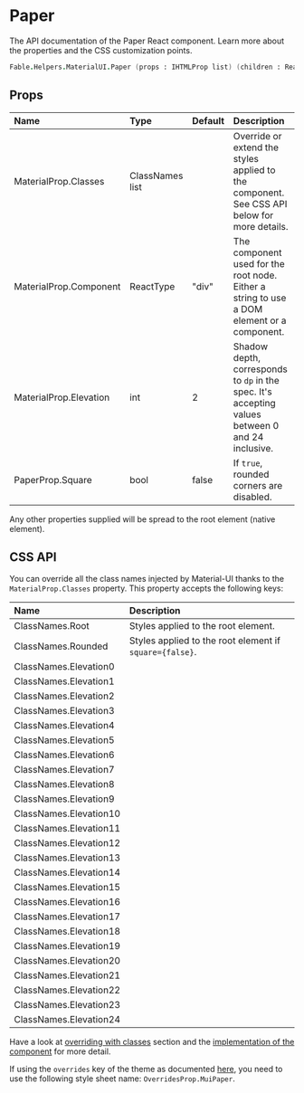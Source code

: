 # Paper

<p class="description">The API documentation of the Paper React component. Learn more about the properties and the CSS customization points.</p>

```fsharp
Fable.Helpers.MaterialUI.Paper (props : IHTMLProp list) (children : ReactElement list) : ReactElement
```



## Props

| Name | Type | Default | Description |
|:-----|:-----|:--------|:------------|
| <span class="prop-name">MaterialProp.Classes</span> | <span class="prop-type">ClassNames list</span> |   | Override or extend the styles applied to the component.  See CSS API below for more details.  |
| <span class="prop-name">MaterialProp.Component</span> | <span class="prop-type">ReactType</span> | <span class="prop-default">"div"</span> | The component used for the root node. Either a string to use a DOM element or a component. |
| <span class="prop-name">MaterialProp.Elevation</span> | <span class="prop-type">int</span> | <span class="prop-default">2</span> | Shadow depth, corresponds to `dp` in the spec. It's accepting values between 0 and 24 inclusive. |
| <span class="prop-name">PaperProp.Square</span> | <span class="prop-type">bool</span> | <span class="prop-default">false</span> | If `true`, rounded corners are disabled. |

Any other properties supplied will be spread to the root element (native element).

## CSS API

You can override all the class names injected by Material-UI thanks to the `MaterialProp.Classes` property.
This property accepts the following keys:


| Name | Description |
|:-----|:------------|
| <span class="prop-name">ClassNames.Root</span> | Styles applied to the root element.
| <span class="prop-name">ClassNames.Rounded</span> | Styles applied to the root element if `square={false}`.
| <span class="prop-name">ClassNames.Elevation0</span> | 
| <span class="prop-name">ClassNames.Elevation1</span> | 
| <span class="prop-name">ClassNames.Elevation2</span> | 
| <span class="prop-name">ClassNames.Elevation3</span> | 
| <span class="prop-name">ClassNames.Elevation4</span> | 
| <span class="prop-name">ClassNames.Elevation5</span> | 
| <span class="prop-name">ClassNames.Elevation6</span> | 
| <span class="prop-name">ClassNames.Elevation7</span> | 
| <span class="prop-name">ClassNames.Elevation8</span> | 
| <span class="prop-name">ClassNames.Elevation9</span> | 
| <span class="prop-name">ClassNames.Elevation10</span> | 
| <span class="prop-name">ClassNames.Elevation11</span> | 
| <span class="prop-name">ClassNames.Elevation12</span> | 
| <span class="prop-name">ClassNames.Elevation13</span> | 
| <span class="prop-name">ClassNames.Elevation14</span> | 
| <span class="prop-name">ClassNames.Elevation15</span> | 
| <span class="prop-name">ClassNames.Elevation16</span> | 
| <span class="prop-name">ClassNames.Elevation17</span> | 
| <span class="prop-name">ClassNames.Elevation18</span> | 
| <span class="prop-name">ClassNames.Elevation19</span> | 
| <span class="prop-name">ClassNames.Elevation20</span> | 
| <span class="prop-name">ClassNames.Elevation21</span> | 
| <span class="prop-name">ClassNames.Elevation22</span> | 
| <span class="prop-name">ClassNames.Elevation23</span> | 
| <span class="prop-name">ClassNames.Elevation24</span> | 

Have a look at [overriding with classes](#/customization/overrides) section
and the [implementation of the component](https://github.com/mui-org/material-ui/tree/master/packages/material-ui/src/Paper/Paper.js)
for more detail.

If using the `overrides` key of the theme as documented
[here](#/customization/themes),
you need to use the following style sheet name: `OverridesProp.MuiPaper`.

<!--## Demos-->

<!--- [Autocomplete](/demos/autocomplete/)-->
<!--- [Cards](/demos/cards/)-->
<!--- [Paper](/demos/paper/)-->

